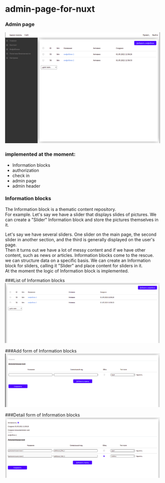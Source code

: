 # admin-page-for-nuxt

### Admin page
![Image of InfoBlock](./uploads/image/infoBlock4.png)

### implemented at the moment:
* Information blocks
* authorization
* check in
* admin page
* admin header

### Information blocks
The Information block is a thematic content repository. <br>
For example.
Let's say we have a slider that displays slides of pictures.
We can create a "Slider" Information block and store the pictures themselves in it. <br>

Let's say we have several sliders. One slider on the main page, 
the second slider in another section, and the third is generally displayed on the user's page. <br>
Then it turns out we have a lot of messy content and if we have other content, such as news or articles. Information blocks come to the rescue. <br>
we can structure data on a specific basis.
We can create an Information block for sliders, calling it "Slider" and place content for sliders in it.<br>
At the moment the logic of Information block is implemented.

###List of Information blocks
![Image of InfoBlock](./uploads/image/infoBlock1.png) 

###Add form of Information blocks
![Image of InfoBlock](./uploads/image/infoBlock2.png) 

###Detail form of Information blocks
![Image of InfoBlock](./uploads/image/infoBlock3.png)